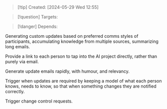 
>[!tip] Created: [2024-05-29 Wed 12:55]

>[!question] Targets: 

>[!danger] Depends: 

Generating custom updates based on preferred comms styles of participants, accumulating knowledge from multiple sources, summarizing long emails.

Provide a link to each person to tap into the AI project directly, rather than purely via email.

Generate update emails rapidly, with humour, and relevancy.

Trigger when updates are required by keeping a model of what each person knows, needs to know, so that when something changes they are notified correctly.

Trigger change control requests.